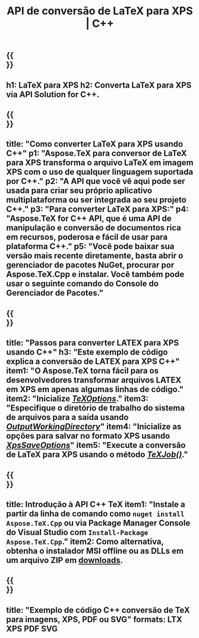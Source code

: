 ﻿---
translation: true
template: /_templates/_conversion-child-cpp.md
title: API de conversão de LaTeX para XPS | C++
description: Funcionalidade de conversão de LaTeX para XPS. Integre esta biblioteca C++ local em seu projeto ou use aplicativos multiplataforma para converter LaTeX para XPS.
keywords: latex para xps api cpp, latex2xps integram c++
url: /cpp/conversion/latex-to-xps/
family: tex
platformtag: cpp
feature: conversion
informat: LATEX
outformat: XPS
otherformats: BMP PNG JPEG TIFF SVG PDF
---

{{<section banner>}}
---
h1: LaTeX para XPS
h2: Converta LaTeX para XPS via API Solution for C++.
---

{{<section overview>}}
---
title: "Como converter LaTeX para XPS usando C++"
p1: "Aspose.TeX para conversor de LaTeX para XPS transforma o arquivo LaTeX em imagem XPS com o uso de qualquer linguagem suportada por C++."
p2: "A API que você vê aqui pode ser usada para criar seu próprio aplicativo multiplataforma ou ser integrada ao seu projeto C++."
p3: "Para converter LaTeX para XPS:"
p4: "Aspose.TeX for C++ API, que é uma API de manipulação e conversão de documentos rica em recursos, poderosa e fácil de usar para plataforma C++."
p5: "Você pode baixar sua versão mais recente diretamente, basta abrir o gerenciador de pacotes NuGet, procurar por Aspose.TeX.Cpp e instalar. Você também pode usar o seguinte comando do Console do Gerenciador de Pacotes."
---

{{<section feature1>}}
---
title: "Passos para converter LATEX para XPS usando C++"
h3: "Este exemplo de código explica a conversão de LATEX para XPS C++"
item1: "O Aspose.TeX torna fácil para os desenvolvedores transformar arquivos LATEX em XPS em apenas algumas linhas de código."
item2: "Inicialize [*TeXOptions*](https://reference.aspose.com/tex/cpp/class/aspose.te_x.te_x_options)."
item3: "Especifique o diretório de trabalho do sistema de arquivos para a saída usando [*OutputWorkingDirectory*](https://reference.aspose.com/tex/cpp/class/aspose.te_x.te_x_options#aa4f4ea6dab7db5ba1b40800495f16f63)"
item4: "Inicialize as opções para salvar no formato XPS usando [*XpsSaveOptions*](https://reference.aspose.com/tex/cpp/class/aspose.te_x.presentation.image.xps_save_options)"
item5: "Execute a conversão de LaTeX para XPS usando o método [*TeXJob()*](https://reference.aspose.com/tex/cpp/class/aspose.te_x.te_x_job)."
---

{{<section feature2>}}
---
title: Introdução à API C++ TeX
item1: "Instale a partir da linha de comando como ```nuget install Aspose.TeX.Cpp``` ou via Package Manager Console do Visual Studio com ```Install-Package Aspose.TeX.Cpp```."
item2: Como alternativa, obtenha o instalador MSI offline ou as DLLs em um arquivo ZIP em [downloads](https://releases.aspose.com/tex/cpp).
---

{{<section widget>}}
---
title: "Exemplo de código C++ conversão de TeX para imagens, XPS, PDF ou SVG"
formats: LTX XPS PDF SVG
---